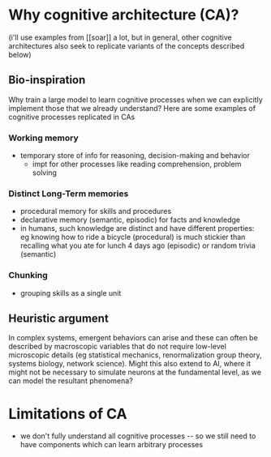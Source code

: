 # Why cognitive architecture (CA)?
(i'll use examples from [[soar]] a lot, but in general, other cognitive architectures also seek to replicate variants of the concepts described below)
## Bio-inspiration
Why train a large model to learn cognitive processes when we can explicitly implement those that we already understand? Here are some examples of cognitive processes replicated in CAs

### Working memory
- temporary store of info for reasoning, decision-making and behavior
	- impt for other processes like reading comprehension, problem solving

### Distinct Long-Term memories
- procedural memory for skills and procedures
- declarative memory (semantic, episodic) for facts and knowledge
- in humans, such knowledge are distinct and have different properties: eg knowing how to ride a bicycle (procedural) is much stickier than recalling what you ate for lunch 4 days ago (episodic) or random trivia (semantic)

### Chunking
- grouping skills as a single unit

## Heuristic argument
In complex systems, emergent behaviors can arise and these can often be described by macroscopic variables that do not require low-level microscopic details (eg statistical mechanics, renormalization group theory, systems biology, network science). Might this also extend to AI, where it might not be necessary to simulate neurons at the fundamental level, as we can model the resultant phenomena?

# Limitations of CA
- we don't fully understand all cognitive processes -- so we still need to have components which can learn arbitrary processes